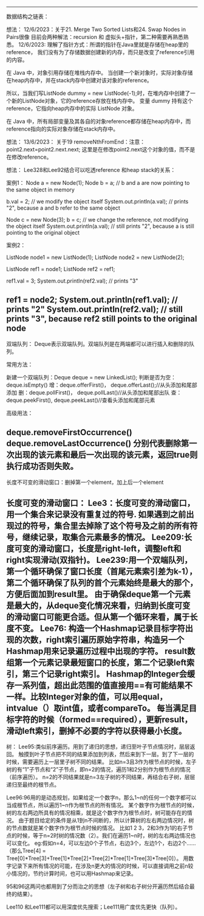 ------------------------------------------------------------------
数据结构之链表：

想法：
12/6/2023：关于21. Merge Two Sorted Lists和24. Swap Nodes in Pairs很像
目前会两种解法：recursion 和 虚拟头+指针，第二种需要再熟悉熟悉。
12/6/2023:
理解了指针方式：所谓的指针在Java里就是存储在heap里的reference，
我们没有为了存储数据创建新的内存，而只是改变了reference引用的内容。

在 Java 中，对象引用存储在堆栈内存中。 当创建一个新对象时，实际对象存储在heap内存中，并在stack内存中创建对该对象的reference。

所以，当我们写ListNode dummy = new ListNode(-1);时，在堆内存中创建了一个新的ListNode对象，它的reference存放在栈内存中。
变量 dummy 持有这个reference，它指向heap内存中的实际 ListNode 对象。

在 Java 中，所有局部变量及其各自的对象reference都存储在heap内存中，而reference指向的实际对象存储在stack内存中。

想法：
13/6/2023：
关于19 removeNthFromEnd：注意：point2.next=point2.next.next;
这里是在修改point2.next这个对象的值，而不是在修改reference。

想法：
Lee328和Lee92结合可以吃透reference 和heap stack的关系：

案例1：
Node a = new Node(1);
Node b = a;  // b and a are now pointing to the same object in memory

b.val = 2;   // we modify the object itself
System.out.println(a.val); // prints "2", because a and b refer to the same object

Node c = new Node(3);
b = c;       // we change the reference, not modifying the object itself
System.out.println(a.val); // still prints "2", because a is still pointing to the original object

案例2：

ListNode node1 = new ListNode(1);
ListNode node2 = new ListNode(2);

ListNode ref1 = node1;
ListNode ref2 = ref1;

ref1.val = 3;
System.out.println(ref2.val);  // prints "3"

ref1 = node2;
System.out.println(ref1.val);  // prints "2"
System.out.println(ref2.val);  // still prints "3", because ref2 still points to the original node
-----------------------------------------------------------------
双端队列：
Deque表示双端队列。双端队列是在两端都可以进行插入和删除的队列。

常用方法：

新建一个双端队列：Deque<Character> deque = new LinkedList<Character>();
判断是否为空： deque.isEmpty()
增：deque.offerFirst()， deque.offerLast();//从头添加和尾部添加
删：deque.pollFirst()， deque.pollLast()//从头添加和尾部出队
查：deque.peekFirst(), deque.peekLast()//查看头添加和尾部元素

高级用法：

deque.removeFirstOccurrence()
deque.removeLastOccurrence()
分别代表删除第一次出现的该元素和最后一次出现的该元素，返回true则执行成功否则失败。
-----------------------------------------------------------------
长度不可变的滑动窗口：删掉第一个element，加上后一个element

长度可变的滑动窗口：
Lee3：长度可变的滑动窗口，用一个集合来记录没有重复过的符号.
如果遇到之前出现过的符号，集合里去掉除了这个符号及之前的所有符号，继续记录，取集合元素最多的情况。
Lee209:长度可变的滑动窗口，长度是right-left，调整left和right实现滑动(双指针)。
Lee239:用一个双端队列，第一个循环确保了窗口长度（首尾元素索引差为k-1），第二个循环确保了队列的首个元素始终是最大的那个，方便后面加到result里。
由于确保deque第一个元素是最大的，从deque变化情况来看，归纳到长度可变的滑动窗口可能更合适。但从第一个循环来看，属于长度不变。
Lee76:
构造一个Hashmap记录目标字符出现的次数，right索引遍历原始字符串，构造另一个Hashmap用来记录遍历过程中出现的字符。
result数组第一个元素记录最短窗口的长度，第二个记录left索引，第三个记录right索引。
Hashmap的Integer会缓存一系列值，超出此范围的值直接用==有可能结果不一样。比较Integer对象的值，可以用equal，intvalue（）取int值，或者compareTo。
每当满足目标字符的时候（formed==required），更新result，滑动left索引，删掉不必要的字符以获得最小长度。
-----------------------------------------------------------------
树：
Lee95:类似前序遍历。用到了递归的思想，递归至叶子节点情况时，层层返回。
触摸到叶子节点把不同的结果添加到列表，然后来到下一层。到了下一层的时候，需要遍历上一层里子树不同的结果。
比如n=3且3作为根节点的时候，左子树的有“1”子节点和“2”子节点，即n=2的情况，遍历1和2分别作为根节点的情况（前序遍历）。
n=2的不同结果就是n=3左子树的不同结果，再结合右子树，层层递归至最终的根节点。

Lee96:96用的是动态规划，如果给定一个数字n，那么1~n的任何一个数字都可以当成根节点，所以遍历1~n作为根节点的所有情况。
某个数字作为根节点的时候，树的左右两边所具有的情况相乘，就是这个数字作为根节点时，树可能存在的情况。
由于题目给定的条件是从1到n不间断的，所以计算树的左右两边情况时，树的节点数就是某个数字作为根节点时候的情况。
比如1 2 3，2和3作为1的右子节点的时候，等于n=2时树的情况数（2）。我们在遍历1~n时，树的左右两边情况也可以变化。
eg:假如n=4，可以左边0个子节点，右边3个，左边1个，右边2个......
（那么Tree[4] = Tree[0]*Tree[3]+Tree[1]*Tree[2]+Tree[2]*Tree[1]+Tree[3]*Tree[0]）。
用数字记录下来所有情况的可能，在涉及n更大的情况的时候，可以直接调用之前n较小情况的，节约计算时间，也可以用Hashmap来记录。

95和96这两问也都用到了分而治之的思想（左子树和右子树分开遍历然后结合最终的结果）。

Lee110 和Lee111都可以用深度优先搜索；Lee111用广度优先更快（队列）。